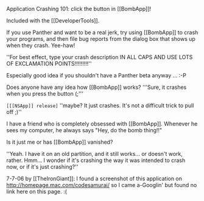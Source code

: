 Application Crashing 101: click the button in [[BombApp]]!

Included with the [[DeveloperTools]].

If you use Panther and want to be a real jerk, try using [[BombApp]] to crash your programs, and then file bug reports from the dialog box that shows up when they crash. Yee-haw!

''For best effect, type your crash description IN ALL CAPS AND USE LOTS OF EXCLAMATION POINTS!!!!!!!!!''

Especially good idea if you shouldn't have a Panther beta anyway ...  :-P

Does anyone have any idea how [[BombApp]] works? '''Sure, it crashes when you press the button (;'''

<code>[[[NSApp]] release]</code> ''maybe? It just crashes. It's not a difficult trick to pull off ;)''

I have a friend who is completely obsessed with [[BombApp]]. Whenever he sees my computer, he always says "Hey, do the bomb thing!!"

Is it just me or has [[BombApp]] vanished?

''Yeah. I have it on an old partition, and it still works... or doesn't work, rather. Hmm... I wonder if it's crashing the way it was intended to crash now, or if it's just crashing?''

7-7-06 by [[TheIronGiant]]: I found a screenshot of this application on http://homepage.mac.com/codesamurai/ so I came a-Googlin' but found no link here on this page. :(